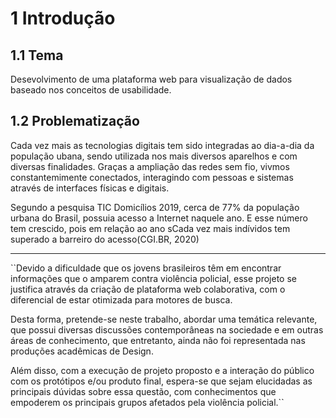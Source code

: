 # 1 Introdução
## 1.1 Tema
Desevolvimento de uma plataforma web para visualização de dados baseado nos conceitos de usabilidade.


## 1.2 Problematização
Cada vez mais as tecnologias digitais tem sido integradas ao dia-a-dia da população ubana, sendo utilizada nos mais diversos aparelhos e com diversas finalidades. Graças a ampliação das redes sem fio, vivmos constantemimente conectados, interagindo com pessoas e sistemas através de interfaces físicas e digitais.

Segundo a pesquisa TIC Domicílios 2019, cerca de 77% da população urbana do Brasil, possuia acesso a Internet naquele ano. E esse número tem crescido, pois em relação ao ano sCada vez mais indívidos tem superado a barreiro do acesso(CGI.BR, 2020)


---
``Devido a dificuldade que os jovens brasileiros têm em encontrar informações que o amparem contra violência policial, esse projeto se justifica através da criação de plataforma web colaborativa, com o diferencial de estar otimizada para motores de busca.

Desta forma, pretende-se neste trabalho, abordar uma temática relevante, que possui diversas discussões contemporâneas na sociedade e em outras áreas de conhecimento, que entretanto, ainda não foi representada nas produções acadêmicas de Design.

Além disso, com a execução de projeto proposto e a interação do público com os protótipos e/ou produto final, espera-se que sejam elucidadas as principais dúvidas sobre essa questão, com conhecimentos que empoderem os principais grupos afetados pela violência policial.``
